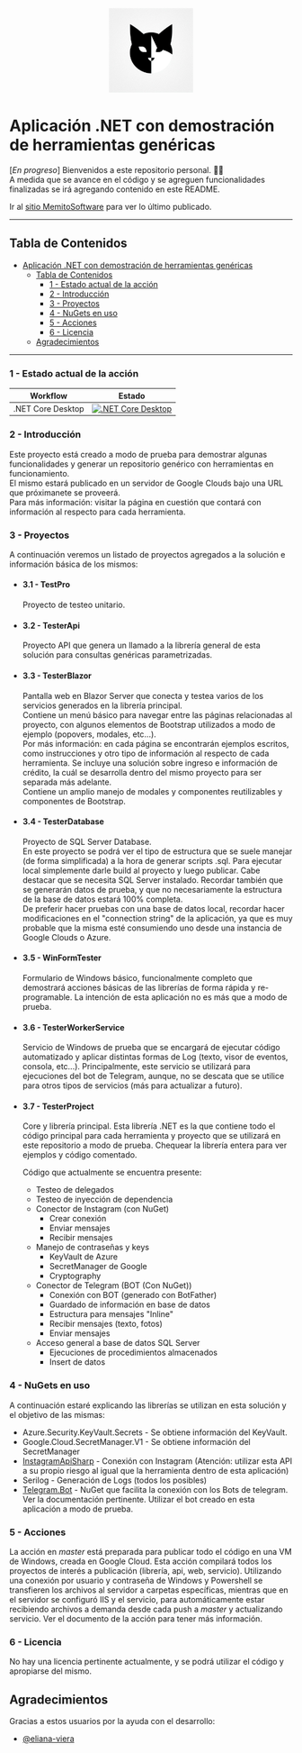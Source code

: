 <p align="center">
  <img src="TesterBlazor/wwwroot/favicon.png" width="150" height="150">
</p>

# Aplicación .NET con demostración de herramientas genéricas

[_En progreso_] Bienvenidos a este repositorio personal. 👋🏻 </br>
A medida que se avance en el código y se agreguen funcionalidades finalizadas se irá agregando contenido en este README.

Ir al [sitio MemitoSoftware](https://www.memitosoftware.com) para ver lo último publicado.

---

## Tabla de Contenidos

- [Aplicación .NET con demostración de herramientas genéricas](#aplicación-net-con-demostración-de-herramientas-genéricas)
  - [Tabla de Contenidos](#tabla-de-contenidos)
    - [1 - Estado actual de la acción](#1---estado-actual-de-la-acción)
    - [2 - Introducción](#2---introducción)
    - [3 - Proyectos](#3---proyectos)
    - [4 - NuGets en uso](#4---nugets-en-uso)
    - [5 - Acciones](#5---acciones)
    - [6 - Licencia](#6---licencia)
  - [Agradecimientos](#agradecimientos)

---

### 1 - Estado actual de la acción

| Workflow         | Estado                                                                 |
|------------------|------------------------------------------------------------------------|
| .NET Core Desktop | [![.NET Core Desktop](https://github.com/ramiroagm/WinFormTester/actions/workflows/dotnet-desktop.yml/badge.svg?branch=master)](https://github.com/ramiroagm/WinFormTester/actions/workflows/dotnet-desktop.yml)

### 2 - Introducción

Este proyecto está creado a modo de prueba para demostrar algunas funcionalidades y generar un repositorio genérico con herramientas en funcionamiento. </br>
El mismo estará publicado en un servidor de Google Clouds bajo una URL que próximanete se proveerá. </br>
Para más información: visitar la página en cuestión que contará con información al respecto para cada herramienta.

### 3 - Proyectos

A continuación veremos un listado de proyectos agregados a la solución e información básica de los mismos: </br>

- #### 3.1 - TestPro

  Proyecto de testeo unitario.

- #### 3.2 - TesterApi
  
  Proyecto API que genera un llamado a la librería general de esta solución para consultas genéricas parametrizadas.

- #### 3.3 - TesterBlazor

  Pantalla web en Blazor Server que conecta y testea varios de los servicios generados en la librería principal. <br />
  Contiene un menú básico para navegar entre las páginas relacionadas al proyecto, con algunos elementos de Bootstrap utilizados a modo de ejemplo (popovers, modales, etc...). <br />
  Por más información: en cada página se encontrarán ejemplos escritos, como instrucciones y otro tipo de información al respecto de cada herramienta.
  Se incluye una solución sobre ingreso e información de crédito, la cuál se desarrolla dentro del mismo proyecto para ser separada más adelante. <br />
  Contiene un amplio manejo de modales y componentes reutilizables y componentes de Bootstrap. 
  
- #### 3.4 - TesterDatabase

  Proyecto de SQL Server Database. </br>
  En este proyecto se podrá ver el tipo de estructura que se suele manejar (de forma simplificada) a la hora de generar scripts .sql. Para ejecutar local simplemente darle build al proyecto y luego publicar. Cabe destacar que se necesita SQL Server instalado. Recordar también que se generarán datos de prueba, y que no necesariamente la estructura de la base de datos estará 100% completa. </br>
  De preferir hacer pruebas con una base de datos local, recordar hacer modificaciones en el "connection string" de la aplicación, ya que es muy probable que la misma esté consumiendo uno desde una instancia de Google Clouds o Azure.

- #### 3.5 - WinFormTester
  
  Formulario de Windows básico, funcionalmente completo que demostrará acciones básicas de las librerías de forma rápida y re-programable. La intención de esta aplicación no es más que a modo de prueba.

- #### 3.6 - TesterWorkerService
  
  Servicio de Windows de prueba que se encargará de ejecutar código automatizado y aplicar distintas formas de Log (texto, visor de eventos, consola, etc...). Principalmente, este servicio se utilizará para ejecuciones del bot de Telegram, aunque, no se descata que se utilice para otros tipos de servicios (más para actualizar a futuro).

- #### 3.7 - TesterProject
  
  Core y librería principal. Esta librería .NET es la que contiene todo el código principal para cada herramienta y proyecto que se utilizará en este repositorio a modo de prueba. Chequear la librería entera para ver ejemplos y código comentado.

  Código que actualmente se encuentra presente: </br>
  - Testeo de delegados
  - Testeo de inyección de dependencia
  - Conector de Instagram (con NuGet)
    - Crear conexión
    - Enviar mensajes
    - Recibir mensajes
  - Manejo de contraseñas y keys
    - KeyVault de Azure
    - SecretManager de Google
    - Cryptography
  - Conector de Telegram (BOT (Con NuGet))
    - Conexión con BOT (generado con BotFather)
    - Guardado de información en base de datos
    - Estructura para mensajes "Inline"
    - Recibir mensajes (texto, fotos)
    - Enviar mensajes
  - Acceso general a base de datos SQL Server
    - Ejecuciones de procedimientos almacenados
    - Insert de datos

### 4 - NuGets en uso

A continuación estaré explicando las librerías se utilizan en esta solución y el objetivo de las mismas: </br>

- Azure.Security.KeyVault.Secrets - Se obtiene información del KeyVault.
- Google.Cloud.SecretManager.V1 - Se obtiene información del SecretManager
- [InstagramApiSharp](https://www.nuget.org/packages/InstagramApiSharp/1.8.0?_src=template) - Conexión con Instagram (Atención: utilizar esta API a su propio riesgo al igual que la herramienta dentro de esta aplicación)
- Serilog - Generación de Logs (todos los posibles)
- [Telegram.Bot](https://www.nuget.org/packages/Telegram.Bot/22.4.4?_src=template) - NuGet que facilita la conexión con los Bots de telegram. Ver la documentación pertinente. Utilizar el bot creado en esta aplicación a modo de prueba.

### 5 - Acciones

La acción en _master_ está preparada para publicar todo el código en una VM de Windows, creada en Google Cloud. Esta acción compilará todos los proyectos de interés a publicación (librería, api, web, servicio). Utilizando una conexión por usuario y contraseña de Windows y Powershell se transfieren los archivos al servidor a carpetas específicas, mientras que en el servidor se configuró IIS y el servicio, para automáticamente estar recibiendo archivos a demanda desde cada push a _master_ y actualizando servicio. Ver el documento de la acción para tener más información.

### 6 - Licencia

No hay una licencia pertinente actualmente, y se podrá utilizar el código y apropiarse del mismo.

## Agradecimientos

Gracias a estos usuarios por la ayuda con el desarrollo:
- [@eliana-viera](https://github.com/eliana-viera)
